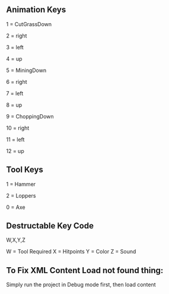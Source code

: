 ## Animation Keys
1 = CutGrassDown

2 = right

3 = left

4 = up

5 = MiningDown

6 = right

7 = left

8 = up

9 = ChoppingDown

10 = right

11 = left

12 = up

## Tool Keys
1 = Hammer

2 = Loppers

0 = Axe

## Destructable Key Code

W,X,Y,Z

W = Tool Required
X = Hitpoints
Y = Color
Z = Sound

## To Fix XML Content Load not found thing:
Simply run the project in Debug mode first, then load content